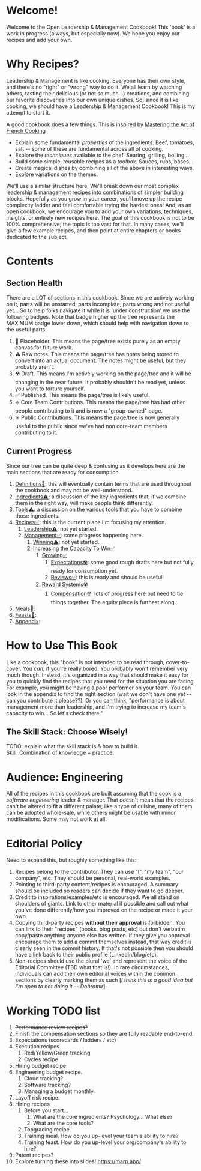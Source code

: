 # Welcome!
Welcome to the Open Leadership & Management Cookbook! This 'book' is a work in progress (always, but especially now). We hope you enjoy our recipes and add your own.

# Why Recipes?
Leadership & Management is like cooking. Everyone has their own style, and there's no "right" or "wrong" way to do it. We all learn by watching others, tasting their delicious (or not so much...) creations, and combining our favorite discoveries into our own unique dishes. So, since it is like cooking, we should have a Leadership & Management Cookbook! This is my attempt to start it.

A good cookbook does a few things. This is inspired by [Mastering the Art of French Cooking](https://www.amazon.com/Mastering-Art-French-Cooking-Vol/dp/0375413405/ref=pd_lpo_sccl_3/143-3838692-8843936?pd_rd_w=kCaD4&content-id=amzn1.sym.116f529c-aa4d-4763-b2b6-4d614ec7dc00&pf_rd_p=116f529c-aa4d-4763-b2b6-4d614ec7dc00&pf_rd_r=K3BWES5N26QFD5JSQ0DF&pd_rd_wg=bV24H&pd_rd_r=7acd5025-4ac0-40a2-b8e5-2a5c75b610ac&pd_rd_i=0375413405&psc=1)
 * Explain some fundamental _properties_ of the ingredients. Beef, tomatoes, salt -- some of these are fundamental across all of cooking.
 * Explore the _techniques_ available to the chef. Searing, grilling, boiling... 
 * Build some simple, reusable recipes as a _toolbox_. Sauces, rubs, bases...
 * Create magical dishes by combining all of the above in interesting ways.
 * Explore variations on the themes.

We'll use a similar structure here. We'll break down our most complex leadership & management recipes into combinations of simpler building blocks. Hopefully as you grow in your career, you'll move up the recipe complexity ladder and feel comfortable trying the hardest ones! And, as an open cookbook, we encourage you to add your own variations, techniques, insights, or entirely new recipes here. The goal of this cookbook is not to be 100% comprehensive; the topic is too vast for that. In many cases, we'll give a few example recipes, and then point at entire chapters or books dedicated to the subject. 

# Contents
## Section Health
There are a LOT of sections in this cookbook. Since we are actively working on it, parts will be unstarted, parts incomplete, parts wrong and not useful yet... So to help folks navigate it while it is 'under construction' we use the following badges. Note that badge higher up the tree represents the MAXIMUM badge lower down, which should help with navigation down to the useful parts.

1. 🚫 Placeholder. This means the page/tree exists purely as an empty canvas for future work.
2. ⚠️ Raw notes. This means the page/tree has notes being stored to convert into an actual document. The notes might be useful, but they probably aren't.
3. ☢️ Draft. This means I'm actively working on the page/tree and it will be changing in the near future. It probably shouldn't be read yet, unless you want to torture yourself.
5. ✅ Published. This means the page/tree is likely useful.
6. ❇️ Core Team Contributions. This means the page/tree has had other people contributing to it and is now a "group-owned" page.
7. ✳️ Public Contributions. This means the page/tree is now generally useful to the public since we've had non core-team members contributing to it.

## Current Progress
Since our tree can be quite deep & confusing as it develops here are the main sections that are ready for consumption. 

  1. [Definitions🚫](definitions): this will eventually contain terms that are used throughout the cookbook and may not be well-understood.
  1. [Ingredients⚠️](ingredients): a discussion of the key ingredients that, if we combine them in the right way, will make people think differently.
  1. [Tools⚠️](tools): a discussion on the various tools that you have to combine those ingredients.
  1. [Recipes✅](recipes): this is the current place I'm focusing my attention.
      1. [Leadership⚠️](recipes/leadership): not yet started.
      1. [Management✅](recipes/management): some progress happening here.
          1. [Winning⚠️](recipes/management/winning): not yet started. 
          2. [Increasing the Capacity To Win✅](recipes/management/increasing_the_capacity_to_win)
              1. [Growing✅](recipes/management/increasing_the_capacity_to_win/growing)
                  1. [Expectations☢️](recipes/management/increasing_the_capacity_to_win/growing/expectations): some good rough drafts here but not fully ready for consumption yet. 
                  1. [Reviews✅](recipes/management/increasing_the_capacity_to_win/growing/reviews): this is ready and should be useful! 
              1. [Reward Systems☢️](recipes/management/increasing_the_capacity_to_win/reward_systems)
                  1. [Compensation☢️](recipes/management/increasing_the_capacity_to_win/reward_systems/compensation): lots of progress here but need to tie things together. The equity piece is furthest along. 
  1. [Meals🚫](meals): 
  1. [Feasts🚫](feasts): 
  1. [Appendix](appendix/README.md): 

# How to Use This Book
Like a cookbook, this "book" is not intended to be read through, cover-to-cover. You _can_, if you're really bored. You probably won't remember very much though. Instead, it's organized in a way that should make it easy for you to quickly find the recipes that you need for the situation you are facing. For example, you might be having a poor performer on your team. You can look in the appendix to find the right section (wait we don't have one yet -- can you contribute it please??). Or you can think, "performance is about management more than leadership, and I'm trying to increase my team's capacity to win... So let's check there."

## The Skill Stack: Choose Wisely!
TODO: explain what the skill stack is & how to build it.  
Skill: Combination of knowledge + practice. 

# Audience: Engineering
All of the recipes in this cookbook are built assuming that the cook is a _software engineering_ leader & manager. That doesn't mean that the recipes can't be altered to fit a different palate; like a type of cuisine, many of them can be adopted whole-sale, while others might be usable with minor modifications. Some may not work at all. 


# Editorial Policy
Need to expand this, but roughly something like this:

1. Recipes belong to the contributor. They can use "I", "my team", "our company", etc. They should be personal, real-world examples.
1. Pointing to third-party content/recipes is encouraged. A summary should be included so readers can decide if they want to go deeper. 
1. Credit to inspirations/examples/etc is encouraged. We all stand on shoulders of giants. Link to other material if possible and call out what you've done differently/how you improved on the recipe or made it your own.
1. Copying third-party recipes **without their approval** is forbidden. You can link to their "recipes" (books, blog posts, etc) but don't verbatim copy/paste anything anyone else has written. If they give you approval encourage them to add a commit themselves instead, that way credit is clearly seen in the commit history. If that's not possible then you should have a link back to their public profile (LinkedIn/blog/etc).
1. Non-recipes should use the plural 'we' and represent the voice of the Editorial Committee (TBD what that is!). In rare circumstances, individuals can add their own editorial voices within the common sections by clearly marking them as such [_I think this is a good idea but I'm open to not doing it -- Dobromir_].





# Working TODO list
1. ~~Performance review recipes?~~
1. Finish the compensation sections so they are fully readable end-to-end.
1. Expectations (scorecards / ladders / etc)
1. Execution recipes
    1. Red/Yellow/Green tracking
    2. Cycles recipe
1. Hiring budget recipe.
1. Engineering budget recipe.
	1. Cloud tracking?
	1. Software tracking?
	1. Managing a budget monthly.
1. Layoff risk recipe.
1. Hiring recipes
	1. Before you start... 
		1. What are the core ingredients? Psychology... What else?
		1. What are the core tools? 
	1. Topgrading recipe. 
	1. Training meal. How do you up-level your team's ability to hire?
	1. Training feast. How do you up-level your org/company's ability to hire?
1. Patent recipes?
1. Explore turning these into slides! https://marp.app/